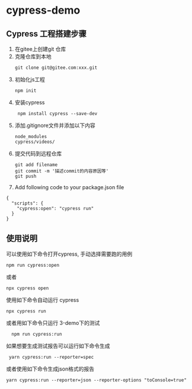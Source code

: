 # cypress-demo

## Cypress 工程搭建步骤

1. 在gitee上创建git 仓库
2. 克隆仓库到本地
   ```
   git clone git@gitee.com:xxx.git
   ```
3. 初始化js工程  
    ``` 
    npm init
    ```
4. 安装cypress 
   ```
    npm install cypress --save-dev
    ```
5. 添加.gitignore文件并添加以下内容
   ```
   node_modules
   cypress/videos/
   ```
6. 提交代码到远程仓库
    ```
    git add filename   
    git commit -m '描述commit的内容原因等'
    git push
    ```
7. Add following code to your package.json file
```
{
  "scripts": {
    "cypress:open": "cypress run"
  }
}
```

## 使用说明

可以使用如下命令打开cypress, 手动选择需要跑的用例
  ```
  npm run cypress:open
  ```
或者
  ```
  npx cypress open
  ```

使用如下命令自动运行 cypress
  ```
  npx cypress run
  ```
或者用如下命令只运行 3-demo下的测试
```
  npm run cypress:run
```

如果想要生成测试报告可以运行如下命令生成
```
 yarn cypress:run --reporter=spec
```
或者使用如下命令生成json格式的报告
```
yarn cypress:run --reporter=json --reporter-options "toConsole=true"
```